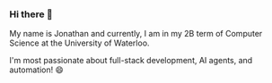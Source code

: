 ### Hi there 👋

My name is Jonathan and currently, I am in my 2B term of Computer Science at the University of Waterloo. 

I'm most passionate about full-stack development, AI agents, and automation! 😄
<!--
**jshan9078/jshan9078** is a ✨ _special_ ✨ repository because its `README.md` (this file) appears on your GitHub profile.

Here are some ideas to get you started:

- 🔭 I’m currently working on ...
- 🌱 I’m currently learning ...
- 👯 I’m looking to collaborate on ...
- 🤔 I’m looking for help with ...
- 💬 Ask me about ...
- 📫 How to reach me: ...
- 😄 Pronouns: ...
- ⚡ Fun fact: ...



<p > <img src="https://komarev.com/ghpvc/?username=jshan9078&label=Profile%20views&color=0e75b6&style=flat" alt="jshan9078" /> </p>
<p><img  src="https://github-readme-stats.vercel.app/api/top-langs?username=jshan9078&show_icons=true&locale=en&layout=compact" alt="jshan9078" /></p>
-->
